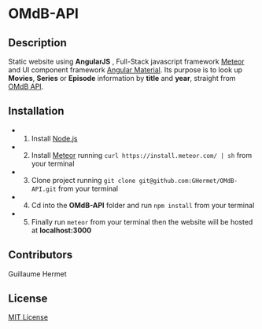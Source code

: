 
# OMdB-API


## Description

Static website using  **AngularJS** , Full-Stack javascript framework [Meteor](https://www.meteor.com/) and UI component framework [Angular Material](https://material.angularjs.org/latest/).
Its purpose is to look up **Movies**, **Series** or **Episode** information by **title** and **year**, straight from [OMdB API](http://www.omdbapi.com/).


## Installation

* 1. Install [Node.js](https://nodejs.org/en/)
* 2. Install [Meteor](https://www.meteor.com/) running `curl https://install.meteor.com/ | sh` from your terminal
* 3. Clone project running `git clone git@github.com:GHermet/OMdB-API.git` from your terminal
* 4. Cd into the **OMdB-API** folder and run `npm install` from your terminal
* 5. Finally run `meteor` from your terminal then the website will be hosted at **localhost:3000**

## Contributors

Guillaume Hermet

## License

[MIT License](http://opensource.org/licenses/MIT)
